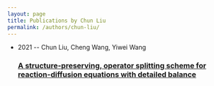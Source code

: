 ```yaml
---
layout: page
title: Publications by Chun Liu
permalink: /authors/chun-liu/
---
```


<ul class="post-list">
<li><span class='post-meta'>2021 -- Chun Liu, Cheng Wang, Yiwei Wang</span><h3><a class='post-link' href='../../a-structure-preserving-operator-splitting-scheme-for-reaction-diffusion-equations-with-detailed-balance'>A structure-preserving, operator splitting scheme for reaction-diffusion equations with detailed balance</a></h3></li>

</ul>
